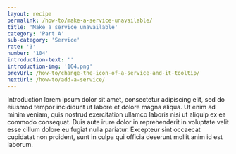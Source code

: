 ```yaml
---
layout: recipe
permalink: /how-to/make-a-service-unavailable/
title: 'Make a service unavailable'
category: 'Part A'
sub-category: 'Service'
rate: '3'
number: '104'
introduction-text: ''
introduction-img: '104.png'
prevUrl: /how-to/change-the-icon-of-a-service-and-it-tooltip/
nextUrl: /how-to/add-a-service/
---
```


Introduction lorem ipsum dolor sit amet, consectetur adipiscing elit, sed do eiusmod tempor incididunt ut labore et dolore magna aliqua. Ut enim ad minim veniam, quis nostrud exercitation ullamco laboris nisi ut aliquip ex ea commodo consequat. Duis aute irure dolor in reprehenderit in voluptate velit esse cillum dolore eu fugiat nulla pariatur. Excepteur sint occaecat cupidatat non proident, sunt in culpa qui officia deserunt mollit anim id est laborum.

